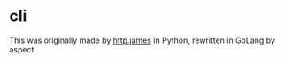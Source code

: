 # cli
This was originally made by [http.james](https://github.com/httpjamesm) in Python, rewritten in GoLang by aspect.